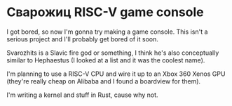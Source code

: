 # Сварожиц RISC-V game console

I got bored, so now I'm gonna try making a game console. This isn't a serious project and I'll probably get bored of it soon.

Svarozhits is a Slavic fire god or something, I think he's also conceptually similar to Hephaestus (I looked at a list and it was the coolest name).

I'm planning to use a RISC-V CPU and wire it up to an Xbox 360 Xenos GPU (they're really cheap on Alibaba and I found a boardview
for them).

I'm writing a kernel and stuff in Rust, cause why not.